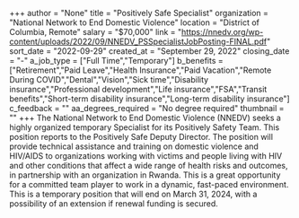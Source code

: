 +++
author = "None"
title = "Positively Safe Specialist"
organization = "National Network to End Domestic Violence"
location = "District of Columbia, Remote"
salary = "$70,000"
link = "https://nnedv.org/wp-content/uploads/2022/09/NNEDV_PSSpecialistJobPosting-FINAL.pdf"
sort_date = "2022-09-29"
created_at = "September 29, 2022"
closing_date = "-"
a_job_type = ["Full Time","Temporary"]
b_benefits = ["Retirement","Paid Leave","Health Insurance","Paid Vacation","Remote During COVID","Dental","Vision","Sick time","Disability insurance","Professional development","Life insurance","FSA","Transit benefits","Short-term disability insurance","Long-term disability insurance"]
c_feedback = ""
aa_degrees_required = "No degree required"
thumbnail = ""
+++
The National Network to End Domestic Violence (NNEDV) seeks a highly organized temporary Specialist for its Positively Safety Team. This position reports to the Positively Safe Deputy Director. The position will provide technical assistance and training on domestic violence and HIV/AIDS to organizations working with victims and people living with HIV and other conditions that affect a wide range of health risks and outcomes, in partnership with an organization in Rwanda. This is a great opportunity for a committed team player to work in a dynamic, fast-paced environment. This is a temporary position that will end on March 31, 2024, with a possibility of an extension if renewal funding is secured. 